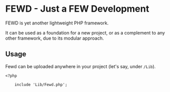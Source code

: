 # FEWD - Just a FEW Development

FEWD is yet another lightweight PHP framework.

It can be used as a foundation for a new project, or as a complement to any other framework, due to its modular approach.

## Usage

Fewd can be uploaded anywhere in your project (let's say, under `/Lib`).

	<?php

		include 'Lib/Fewd.php';
